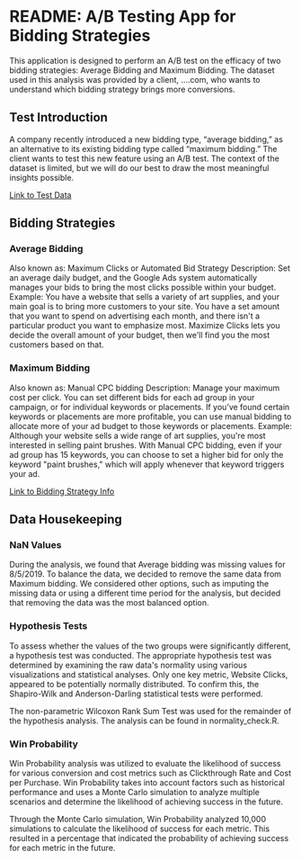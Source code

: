 # README: A/B Testing App for Bidding Strategies

This application is designed to perform an A/B test on the efficacy of two bidding strategies: Average Bidding and Maximum Bidding. The dataset used in this analysis was provided by a client, ....com, who wants to understand which bidding strategy brings more conversions.

## Test Introduction
A company recently introduced a new bidding type, “average bidding,” as an alternative to its existing bidding type called “maximum bidding.” The client wants to test this new feature using an A/B test. The context of the dataset is limited, but we will do our best to draw the most meaningful insights possible.

[Link to Test Data](https://www.kaggle.com/datasets/ilkeryildiz/example-dataset-for-ab-test?resource=download)

## Bidding Strategies
### Average Bidding
Also known as: Maximum Clicks or Automated Bid Strategy
Description: Set an average daily budget, and the Google Ads system automatically manages your bids to bring the most clicks possible within your budget.
Example: You have a website that sells a variety of art supplies, and your main goal is to bring more customers to your site. You have a set amount that you want to spend on advertising each month, and there isn't a particular product you want to emphasize most. Maximize Clicks lets you decide the overall amount of your budget, then we'll find you the most customers based on that.
### Maximum Bidding
Also known as: Manual CPC bidding
Description: Manage your maximum cost per click. You can set different bids for each ad group in your campaign, or for individual keywords or placements. If you’ve found certain keywords or placements are more profitable, you can use manual bidding to allocate more of your ad budget to those keywords or placements.
Example: Although your website sells a wide range of art supplies, you're most interested in selling paint brushes. With Manual CPC bidding, even if your ad group has 15 keywords, you can choose to set a higher bid for only the keyword "paint brushes," which will apply whenever that keyword triggers your ad.

[Link to Bidding Strategy Info](https://support.google.com/google-ads/answer/2472725?hl=en)

## Data Housekeeping
### NaN Values
During the analysis, we found that Average bidding was missing values for 8/5/2019. To balance the data, we decided to remove the same data from Maximum bidding. We considered other options, such as imputing the missing data or using a different time period for the analysis, but decided that removing the data was the most balanced option.

### Hypothesis Tests
To assess whether the values of the two groups were significantly different, a hypothesis test was conducted. The appropriate hypothesis test was determined by examining the raw data's normality using various visualizations and statistical analyses. Only one key metric, Website Clicks, appeared to be potentially normally distributed. To confirm this, the Shapiro-Wilk and Anderson-Darling statistical tests were performed.

The non-parametric Wilcoxon Rank Sum Test was used for the remainder of the hypothesis analysis. The analysis can be found in normality_check.R.

### Win Probability
Win Probability analysis was utilized to evaluate the likelihood of success for various conversion and cost metrics such as Clickthrough Rate and Cost per Purchase. Win Probability takes into account factors such as historical performance and uses a Monte Carlo simulation to analyze multiple scenarios and determine the likelihood of achieving success in the future.

Through the Monte Carlo simulation, Win Probability analyzed 10,000 simulations to calculate the likelihood of success for each metric. This resulted in a percentage that indicated the probability of achieving success for each metric in the future.



